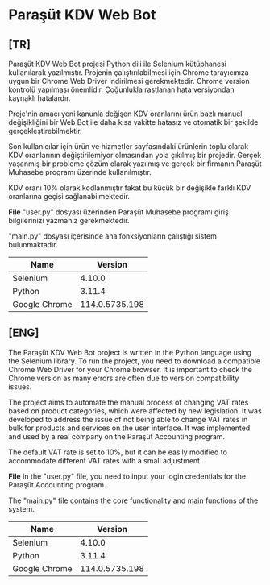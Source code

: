 # Paraşüt KDV Web Bot
## [TR]

Paraşüt KDV Web Bot projesi Python dili ile Selenium kütüphanesi kullanılarak yazılmıştır. Projenin çalıştırılabilmesi için Chrome tarayıcınıza uygun bir Chrome Web Driver indirilmesi gerekmektedir. Chrome version kontrolü yapılması önemlidir. Çoğunlukla rastlanan hata versiyondan kaynaklı hatalardır.

Proje'nin amacı yeni kanunla değişen KDV oranlarını ürün bazlı manuel değişikliğini bir Web Bot ile daha kısa vakitte hatasız ve otomatik bir şekilde gerçekleştirebilmektir. 

Son kullanıcılar için ürün ve hizmetler sayfasındaki ürünlerin toplu olarak KDV oranlarının değiştirilemiyor olmasından yola çıkılmış bir projedir. Gerçek yaşanmış bir probleme çözüm olarak yazılmış ve gerçek bir firmanın Paraşüt Muhasebe programı üzerinde  kullanılmıştır.

KDV oranı 10% olarak kodlanmıştır fakat bu küçük bir değişikle farklı KDV oranlarına geçişi sağlanabilmektedir.

**File**
"user.py" dosyası üzerinden Paraşüt Muhasebe programı giriş bilgilerinizi yazmanız gerekmektedir.

"main.py" dosyası içerisinde ana fonksiyonların çalıştığı sistem bulunmaktadır.

| Name | Version |
| ------ | ------ |
| Selenium | 4.10.0  |
| Python | 3.11.4 |
| Google Chrome | 114.0.5735.198 |

## [ENG]

The Paraşüt KDV Web Bot project is written in the Python language using the Selenium library. To run the project, you need to download a compatible Chrome Web Driver for your Chrome browser. It is important to check the Chrome version as many errors are often due to version compatibility issues.

The project aims to automate the manual process of changing VAT rates based on product categories, which were affected by new legislation. It was developed to address the issue of not being able to change VAT rates in bulk for products and services on the user interface. It was implemented and used by a real company on the Paraşüt Accounting program.

The default VAT rate is set to 10%, but it can be easily modified to accommodate different VAT rates with a small adjustment.

**File**
In the "user.py" file, you need to input your login credentials for the Paraşüt Accounting program.

The "main.py" file contains the core functionality and main functions of the system.

| Name | Version |
| ------ | ------ |
| Selenium | 4.10.0  |
| Python | 3.11.4 |
| Google Chrome | 114.0.5735.198 |
